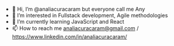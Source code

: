 - 👋 Hi, I’m @analiacuracaram but everyone call me Any
- 👀 I’m interested in Fullstack development,  Agile methodologies
- 🌱 I’m currently learning JavaScript and React
- 📫 How to reach me analiacuracaram@gmail.com / https://www.linkedin.com/in/analiacuracaram/

<!---
analiacuracaram/analiacuracaram is a ✨ special ✨ repository because its `README.md` (this file) appears on your GitHub profile.
You can click the Preview link to take a look at your changes.
--->
